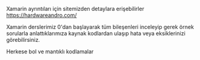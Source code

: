 Xamarin ayrıntıları için sitemizden detaylara erişebilirler
https://hardwareandro.com/

Xamarin derslerimiz 0'dan başlayarak tüm bileşenleri inceleyip gerek örnek sorularla anlattıklarımıza
kaynak kodlardan ulaşıp hata veya eksiklerinizi görebilirsiniz.

Herkese bol ve mantıklı kodlamalar
